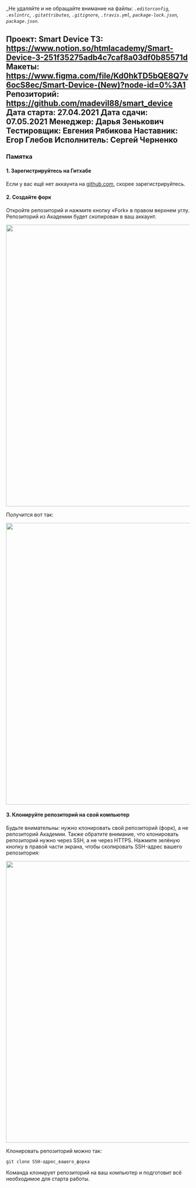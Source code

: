 _Не удаляйте и не обращайте внимание на файлы:
_`.editorconfig`, `.eslintrc`, `.gitattributes`, `.gitignore`, `.travis.yml`, `package-lock.json`, `package.json`._

Проект: Smart Device
ТЗ: https://www.notion.so/htmlacademy/Smart-Device-3-251f35275adb4c7caf8a03df0b85571d
Макеты: https://www.figma.com/file/Kd0hkTD5bQE8Q7v6ocS8ec/Smart-Device-(New)?node-id=0%3A1
Репозиторий: https://github.com/madevil88/smart_device
Дата старта: 27.04.2021
Дата сдачи: 07.05.2021
Менеджер: Дарья Зенькович
Тестировщик: Евгения Рябикова
Наставник: Егор Глебов
Исполнитель: Сергей Черненко
---

### Памятка

#### 1. Зарегистрируйтесь на Гитхабе

Если у вас ещё нет аккаунта на [github.com](https://github.com/join), скорее зарегистрируйтесь.

#### 2. Создайте форк

Откройте репозиторий и нажмите кнопку «Fork» в правом верхнем углу. Репозиторий из Академии будет скопирован в ваш аккаунт.

<img width="769" alt="" src="https://user-images.githubusercontent.com/10909/35275195-078bb816-0050-11e8-8708-89266d2fae5d.png">

Получится вот так:

<img width="769" alt="" src="https://user-images.githubusercontent.com/10909/35275196-07baf78e-0050-11e8-9275-404a4b63efb1.png">

#### 3. Клонируйте репозиторий на свой компьютер

Будьте внимательны: нужно клонировать свой репозиторий (форк), а не репозиторий Академии. Также обратите внимание, что клонировать репозиторий нужно через SSH, а не через HTTPS. Нажмите зелёную кнопку в правой части экрана, чтобы скопировать SSH-адрес вашего репозитория:

<img width="769" alt="" src="https://user-images.githubusercontent.com/10909/35275197-07d8e79e-0050-11e8-95c1-a30a433687d8.png">

Клонировать репозиторий можно так:

```
git clone SSH-адрес_вашего_форка
```

Команда клонирует репозиторий на ваш компьютер и подготовит всё необходимое для старта работы.
